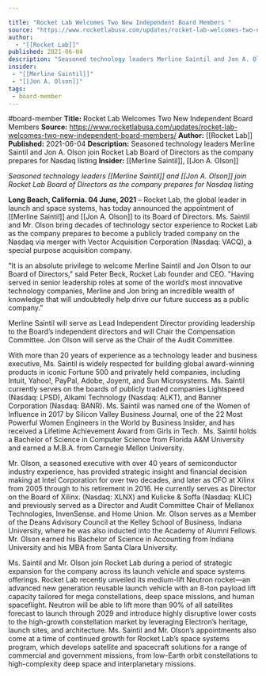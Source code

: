 ```yaml
---

title: "Rocket Lab Welcomes Two New Independent Board Members "
source: "https://www.rocketlabusa.com/updates/rocket-lab-welcomes-two-new-independent-board-members/"
author:
  - "[[Rocket Lab]]"
published: 2021-06-04
description: "Seasoned technology leaders Merline Saintil and Jon A. Olson join Rocket Lab Board of Directors as the company prepares for Nasdaq listing"
insider:
 - "[[Merline Saintil]]"
 - "[[Jon A. Olson]]"
tags:
 - board-member
---
```


#board-member
**Title:** Rocket Lab Welcomes Two New Independent Board Members 
**Source:** https://www.rocketlabusa.com/updates/rocket-lab-welcomes-two-new-independent-board-members/
**Author:** [[Rocket Lab]]
**Published:** 2021-06-04
**Description:** Seasoned technology leaders Merline Saintil and Jon A. Olson join Rocket Lab Board of Directors as the company prepares for Nasdaq listing
**Insider:** [[Merline Saintil]], [[Jon A. Olson]]

*Seasoned technology leaders [[Merline Saintil]] and [[Jon A. Olson]] join Rocket Lab Board of Directors as the company prepares for Nasdaq listing*

**Long Beach, California. 04 June, 2021** – Rocket Lab, the global leader in launch and space systems, has today announced the appointment of [[Merline Saintil]] and [[Jon A. Olson]] to its Board of Directors. Ms. Saintil and Mr. Olson bring decades of technology sector experience to Rocket Lab as the company prepares to become a publicly traded company on the Nasdaq via merger with Vector Acquisition Corporation (Nasdaq: VACQ), a special purpose acquisition company.

"It is an absolute privilege to welcome Merline Saintil and Jon Olson to our Board of Directors,” said Peter Beck, Rocket Lab founder and CEO. "Having served in senior leadership roles at some of the world’s most innovative technology companies, Merline and Jon bring an incredible wealth of knowledge that will undoubtedly help drive our future success as a public company.”

Merline Saintil will serve as Lead Independent Director providing leadership to the Board’s independent directors and will Chair the Compensation Committee. Jon Olson will serve as the Chair of the Audit Committee.

With more than 20 years of experience as a technology leader and business executive, Ms. Saintil is widely respected for building global award-winning products in iconic Fortune 500 and privately held companies, including Intuit, Yahoo!, PayPal, Adobe, Joyent, and Sun Microsystems. Ms. Saintil currently serves on the boards of publicly traded companies Lightspeed (Nasdaq: LPSD), Alkami Technology (Nasdaq: ALKT), and Banner Corporation (Nasdaq: BANR). Ms. Saintil was named one of the Women of Influence in 2017 by Silicon Valley Business Journal, one of the 22 Most Powerful Women Engineers in the World by Business Insider, and has received a Lifetime Achievement Award from Girls in Tech.  Ms. Saintil holds a Bachelor of Science in Computer Science from Florida A&M University and earned a M.B.A. from Carnegie Mellon University.

Mr. Olson, a seasoned executive with over 40 years of semiconductor industry experience, has provided strategic insight and financial decision making at Intel Corporation for over two decades, and later as CFO at Xilinx from 2005 through to his retirement in 2016. He currently serves as Director on the Board of Xilinx. (Nasdaq: XLNX) and Kulicke & Soffa (Nasdaq: KLIC) and previously served as a Director and Audit Committee Chair of Mellanox Technologies, InvenSense. and Home Union. Mr. Olson serves as a Member of the Deans Advisory Council at the Kelley School of Business, Indiana University, where he was also inducted into the Academy of Alumni Fellows. Mr. Olson earned his Bachelor of Science in Accounting from Indiana University and his MBA from Santa Clara University.

Ms. Saintil and Mr. Olson join Rocket Lab during a period of strategic expansion for the company across its launch vehicle and space systems offerings. Rocket Lab recently unveiled its medium-lift Neutron rocket—an advanced new generation reusable launch vehicle with an 8-ton payload lift capacity tailored for mega constellations, deep space missions, and human spaceflight. Neutron will be able to lift more than 90% of all satellites forecast to launch through 2029 and introduce highly disruptive lower costs to the high-growth constellation market by leveraging Electron’s heritage, launch sites, and architecture. Ms. Saintil and Mr. Olson’s appointments also come at a time of continued growth for Rocket Lab’s space systems program, which develops satellite and spacecraft solutions for a range of commercial and government missions, from low-Earth orbit constellations to high-complexity deep space and interplanetary missions.